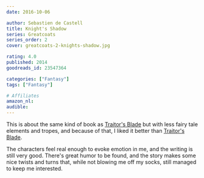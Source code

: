 ```yaml
---
date: 2016-10-06

author: Sebastien de Castell
title: Knight's Shadow
series: Greatcoats
series_order: 2
cover: greatcoats-2-knights-shadow.jpg

rating: 4.0
published: 2014
goodreads_id: 23547364

categories: ["Fantasy"]
tags: ["Fantasy"]

# Affiliates
amazon_nl: 
audible: 
---
```


This is about the same kind of book as [Traitor's Blade](2016-09-24-Sebastien-de-Castell---Traitors-Blade.md) but with less fairy tale elements and tropes, and because of that, I liked it better than [Traitor's Blade](2016-09-24-Sebastien-de-Castell---Traitors-Blade.md).

<!--more-->

The characters feel real enough to evoke emotion in me, and the writing is still very good. There's great humor to be found, and the story makes some nice twists and turns that, while not blowing me off my socks, still managed to keep me interested.

